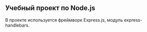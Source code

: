## Учебный проект по Node.js 

В проекте используется фреймворк Express.js, модуль express-handlebars.

